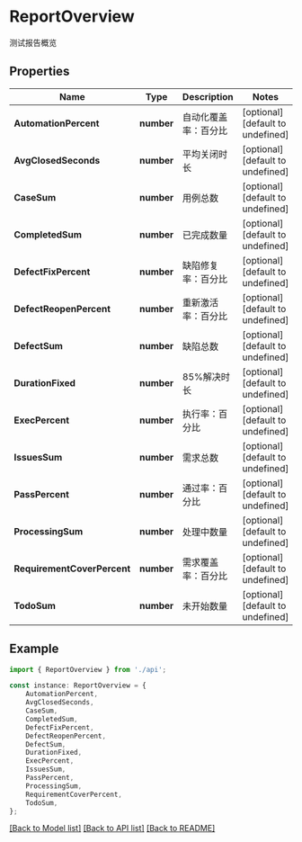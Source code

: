 # ReportOverview

测试报告概览

## Properties

Name | Type | Description | Notes
------------ | ------------- | ------------- | -------------
**AutomationPercent** | **number** | 自动化覆盖率：百分比 | [optional] [default to undefined]
**AvgClosedSeconds** | **number** | 平均关闭时长 | [optional] [default to undefined]
**CaseSum** | **number** | 用例总数 | [optional] [default to undefined]
**CompletedSum** | **number** | 已完成数量 | [optional] [default to undefined]
**DefectFixPercent** | **number** | 缺陷修复率：百分比 | [optional] [default to undefined]
**DefectReopenPercent** | **number** | 重新激活率：百分比 | [optional] [default to undefined]
**DefectSum** | **number** | 缺陷总数 | [optional] [default to undefined]
**DurationFixed** | **number** | 85%解决时长 | [optional] [default to undefined]
**ExecPercent** | **number** | 执行率：百分比 | [optional] [default to undefined]
**IssuesSum** | **number** | 需求总数 | [optional] [default to undefined]
**PassPercent** | **number** | 通过率：百分比 | [optional] [default to undefined]
**ProcessingSum** | **number** | 处理中数量 | [optional] [default to undefined]
**RequirementCoverPercent** | **number** | 需求覆盖率：百分比 | [optional] [default to undefined]
**TodoSum** | **number** | 未开始数量 | [optional] [default to undefined]

## Example

```typescript
import { ReportOverview } from './api';

const instance: ReportOverview = {
    AutomationPercent,
    AvgClosedSeconds,
    CaseSum,
    CompletedSum,
    DefectFixPercent,
    DefectReopenPercent,
    DefectSum,
    DurationFixed,
    ExecPercent,
    IssuesSum,
    PassPercent,
    ProcessingSum,
    RequirementCoverPercent,
    TodoSum,
};
```

[[Back to Model list]](../README.md#documentation-for-models) [[Back to API list]](../README.md#documentation-for-api-endpoints) [[Back to README]](../README.md)

